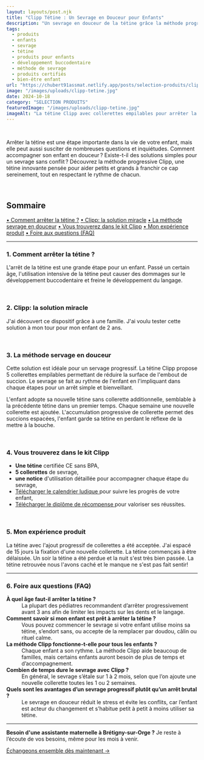 ```yaml
---
layout: layouts/post.njk
title: "Clipp Tétine : Un Sevrage en Douceur pour Enfants"
description: "Un sevrage en douceur de la tétine grâce la méthode progressive avec le dispositif Clipp."
tags: 
  - produits
  - enfants
  - sevrage
  - tétine
  - produits pour enfants
  - développement buccodentaire
  - méthode de sevrage
  - produits certifiés
  - bien-être enfant
url: "https://chubert91assmat.netlify.app/posts/selection-produits/clipp/"
image: "/images/uploads/clipp-tetine.jpg"
date: 2024-10-18
category: "SELECTION PRODUITS"
featuredImage: "/images/uploads/clipp-tetine.jpg"
imageAlt: "La tétine Clipp avec collerettes empilables pour arrêter la tétine à Brétigny-sur-Orge"
---
```


<br>

Arrêter la tétine est une étape importante dans la vie de votre enfant, mais elle peut aussi susciter de nombreuses questions et inquiétudes. Comment accompagner son enfant en douceur ? Existe-t-il des solutions simples pour un sevrage sans conflit ? Découvrez la méthode progressive Clipp, une tétine innovante pensée pour aider petits et grands à franchir ce cap sereinement, tout en respectant le rythme de chacun.

<br>

<div id="sommaire">
  <h2>Sommaire</h2>
  <a href="#arret" class="styled-link-sommaire">• Comment arrêter la tétine ?</a>
  <a href="#solution" class="styled-link-sommaire">• Clipp: la solution miracle</a>
  <a href="#methode" class="styled-link-sommaire">• La méthode sevrage en douceur</a>
  <a href="#kit" class="styled-link-sommaire">• Vous trouverez dans le kit Clipp</a>
  <a href="#experience" class="styled-link-sommaire">• Mon expérience produit</a>
  <a href="#questions" class="styled-link-sommaire">• Foire aux questions (FAQ)</a>
</div>


---

### **<span id="arret">1. Comment arrêter la tétine ?</span>**

L'arrêt de la tétine est une grande étape pour un enfant. Passé un certain âge, l'utilisation intensive de la tétine peut causer des dommages sur le développement buccodentaire et freine le développement du langage. 

<br>

### **<span id="solution">2. Clipp: la solution miracle</span>**

J'ai découvert ce dispositif grâce à une famille. J'ai voulu tester cette solution à mon tour pour mon enfant de 2 ans.

<br>

### **<span id="methode">3. La méthode servage en douceur</span>**

Cette solution est idéale pour un servage progressif. La tétine Clipp propose 5 collerettes empilables permettant de réduire la surface de l'embout de succion. Le sevrage se fait au rythme de l'enfant en l'impliquant dans chaque étapes pour un arrêt simple et bienveillant.

L'enfant adopte sa nouvelle tétine sans collerette additionnelle, semblable à la précédente tétine dans un premier temps. Chaque semaine une nouvelle collerette est ajoutée. L'accumulation progressive de collerette permet des succions espacées, l'enfant garde sa tétine en perdant le réflexe de la mettre à la bouche.

<br>

### **<span id="kit">4. Vous trouverez dans le kit Clipp</span>**

- **Une tétine** certifiée CE sans BPA,
- **5 collerettes**  de sevrage,
- **une notice**  d'utilisation détaillée pour accompagner chaque étape du sevrage,
- <a href="https://www.clipp.fr/wp-content/uploads/2024/02/calendrier-pour-arreter-la-tetine.pdf" target="_blank" class="styled-link-article">
       Télécharger le calendrier ludique
  </a>pour suivre les progrès de votre enfant,
- <a href="https://www.clipp.fr/wp-content/uploads/2024/02/DIPLOME-CLIPP-ARRET-TETINE.pdf" target="_blank" class="styled-link-article">
      Télécharger le diplôme de récompense
  </a>pour valoriser ses réussites.

<br>

### **<span id="experience">5. Mon expérience produit</span>**

La tétine avec l'ajout progressif de collerettes a été acceptée. J'ai espacé de 15 jours la fixation d'une nouvelle collerette. La tétine commençais à être délaissée. Un soir la tétine a été perdue et la nuit s'est très bien passée. La tétine retrouvée nous l'avons caché et le manque ne s'est pas fait sentir!

---

### **<span id="questions">6. Foire aux questions (FAQ)</span>**


<dl>
  <dt><strong>À quel âge faut-il arrêter la tétine ?</strong></dt>
  <dd>La plupart des pédiatres recommandent d’arrêter progressivement avant 3 ans afin de limiter les impacts sur les dents et le langage.</dd>

  <dt><strong>Comment savoir si mon enfant est prêt à arrêter la tétine ?</strong></dt>
  <dd>Vous pouvez commencer le sevrage si votre enfant utilise moins sa tétine, s’endort sans, ou accepte de la remplacer par doudou, câlin ou rituel calme.</dd>

  <dt><strong>La méthode Clipp fonctionne-t-elle pour tous les enfants ?</strong></dt>
  <dd>Chaque enfant a son rythme. La méthode Clipp aide beaucoup de familles, mais certains enfants auront besoin de plus de temps et d’accompagnement.</dd>

  <dt><strong>Combien de temps dure le sevrage avec Clipp ?</strong></dt>
  <dd>En général, le sevrage s’étale sur 1 à 2 mois, selon que l’on ajoute une nouvelle collerette toutes les 1 ou 2 semaines.</dd>

  <dt><strong>Quels sont les avantages d’un sevrage progressif plutôt qu’un arrêt brutal ?</strong></dt>
  <dd>Le sevrage en douceur réduit le stress et évite les conflits, car l’enfant est acteur du changement et s’habitue petit à petit à moins utiliser sa tétine.</dd>
</dl>

<script type="application/ld+json">
{
  "@context": "https://schema.org",
  "@type": "FAQPage",
  "mainEntity": [
    {
      "@type": "Question",
      "name": "À quel âge faut-il arrêter la tétine ?",
      "acceptedAnswer": {
        "@type": "Answer",
        "text": "La plupart des pédiatres recommandent d’arrêter progressivement avant 3 ans afin de limiter les impacts sur les dents et le langage."
      }
    },
    {
      "@type": "Question",
      "name": "Comment savoir si mon enfant est prêt à arrêter la tétine ?",
      "acceptedAnswer": {
        "@type": "Answer",
        "text": "Vous pouvez commencer le sevrage si votre enfant utilise moins sa tétine, s’endort sans, ou accepte de la remplacer par doudou, câlin ou rituel calme."
      }
    },
    {
      "@type": "Question",
      "name": "La méthode Clipp fonctionne-t-elle pour tous les enfants ?",
      "acceptedAnswer": {
        "@type": "Answer",
        "text": "Chaque enfant a son rythme. La méthode Clipp aide beaucoup de familles, mais certains enfants auront besoin de plus de temps et d’accompagnement."
      }
    },
    {
      "@type": "Question",
      "name": "Combien de temps dure le sevrage avec Clipp ?",
      "acceptedAnswer": {
        "@type": "Answer",
        "text": "En général, le sevrage s’étale sur 1 à 2 mois, selon que l’on ajoute une nouvelle collerette toutes les 1 ou 2 semaines."
      }
    },
    {
      "@type": "Question",
      "name": "Quels sont les avantages d’un sevrage progressif plutôt qu’un arrêt brutal ?",
      "acceptedAnswer": {
        "@type": "Answer",
        "text": "Le sevrage en douceur réduit le stress et évite les conflits, car l’enfant est acteur du changement et s’habitue petit à petit à moins utiliser sa tétine."
      }
    }
  ]
}
</script>

---



<div class="highlighted-note">
  <p><strong>Besoin d'une assistante maternelle à Brétigny-sur-Orge ?</strong> Je reste à l’écoute de vos besoins, même pour les mois à venir.</p>
</div>

<div class="button-wrapper">
  <a href="https://chubert91assmat.netlify.app/contact/" target="_blank" class="btn btn-primary btn-article">Échangeons ensemble dès maintenant →</a>
</div>

